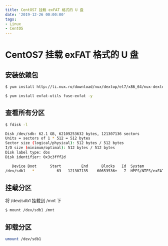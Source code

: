 ```yaml
---
title: CentOS7 挂载 exFAT 格式的 U 盘
date: '2019-12-26 00:00:00'
tags:
- Linux
- CentOS
---
```

# CentOS7 挂载 exFAT 格式的 U 盘

## 安装依赖包

```bash
$ yum install http://li.nux.ro/download/nux/dextop/el7/x86_64/nux-dextop-release-0-5.el7.nux.noarch.rpm -y
```

```bash
$ yum install exfat-utils fuse-exfat -y
```

## 查看所有分区

```bash
$ fdisk -l

Disk /dev/sdb: 62.1 GB, 62109253632 bytes, 121307136 sectors
Units = sectors of 1 * 512 = 512 bytes
Sector size (logical/physical): 512 bytes / 512 bytes
I/O size (minimum/optimal): 512 bytes / 512 bytes
Disk label type: dos
Disk identifier: 0x3c3fff2d

   Device Boot      Start         End      Blocks   Id  System
/dev/sdb1   *          63   121307135    60653536+   7  HPFS/NTFS/exFAT
```

## 挂载分区

将 /dev/sdb1 挂载到 /mnt 下
```bash
$ mount /dev/sdb1 /mnt
```

## 卸载分区

```bash
umount /dev/sdb1
```

